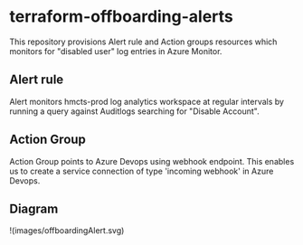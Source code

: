 # terraform-offboarding-alerts

This repository provisions Alert rule and Action groups resources which monitors for "disabled user" log entries in Azure Monitor. 
## Alert rule
Alert monitors hmcts-prod log analytics workspace at regular intervals by running a query against Auditlogs searching for "Disable Account".
## Action Group
Action Group points to Azure Devops using webhook endpoint. This enables us to create a service connection of type 'incoming webhook' in Azure Devops.

## Diagram
!(images/offboardingAlert.svg)